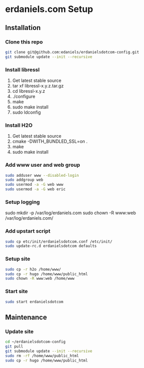 # erdaniels.com Setup

## Installation

### Clone this repo
```bash
git clone git@github.com:edaniels/erdanielsdotcom-config.git
git submodule update --init --recursive
```

### Install libressl
1. Get latest stable source
2. tar xf libressl-x.y.z.tar.gz
3. cd libressl-x.y.z
4. ./configure
5. make
6. sudo make install
7. sudo ldconfig

### Install H2O
1. Get latest stable source
2. cmake -DWITH_BUNDLED_SSL=on .
3. make
4. sudo make install

### Add www user and web group

```bash
sudo adduser www --disabled-login
sudo addgroup web
sudo usermod -a -G web www
sudo usermod -a -G web eric
```

### Setup logging
sudo mkdir -p /var/log/erdaniels.com
sudo chown -R www:web /var/log/erdaniels.com/


### Add upstart script

```bash
sudo cp etc/init/erdanielsdotcom.conf /etc/init/
sudo update-rc.d erdanielsdotcom defaults
```

### Setup site
```bash
sudo cp -r h2o /home/www/
sudo cp -r hugo /home/www/public_html
sudo chown -R www:web /home/www
```

### Start site
```bash
sudo start erdanielsdotcom
```

## Maintenance

### Update site
```bash
cd ~/erdanielsdotcom-config
git pull
git submodule update --init --recursive
sudo rm -rf /home/www/public_html
sudo cp -r hugo /home/www/public_html
```